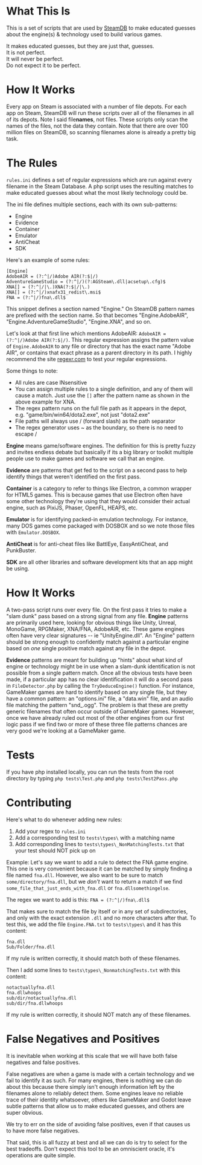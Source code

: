 # What This Is

This is a set of scripts that are used by [SteamDB](https://www.steamdb.info) to make educated guesses about the engine(s) & technology used to build various games.

It makes educated guesses, but they are just that, guesses.  
It is not perfect.  
It will never be perfect.  
Do not expect it to be perfect.  
 
# How It Works

Every app on Steam is associated with a number of file depots. For each app on Steam, SteamDB will run these scripts over all of the filenames in all of its depots.
Note I said file**names**, not files. These scripts only scan the names of the files, not the data they contain. Note that there are over 100 million files on SteamDB, so scanning filenames alone is already a pretty big task.

# The Rules

`rules.ini` defines a set of regular expressions which are run against every filename in the Steam Database. A php script uses the resulting matches to make educated guesses about what the most likely technology could be.

The ini file defines multiple sections, each with its own sub-patterns:

- Engine
- Evidence
- Container
- Emulator
- AntiCheat
- SDK

Here's an example of some rules:

```
[Engine]
AdobeAIR = (?:^|/)Adobe AIR(?:$|/)
AdventureGameStudio = (?:^|/)(?:AGSteam\.dll|acsetup\.cfg)$
XNA[] = (?:^|/|\.)XNA(?:$|/|\.)
XNA[] = (?:^|/)xnafx31_redist\.msi$
FNA = (?:^|/)fna\.dll$
```

This snippet defines a section named "Engine." On SteamDB pattern names are prefixed with the section name. So that becomes "Engine.AdobeAIR", "Engine.AdventureGameStudio", "Engine.XNA", and so on.

Let's look at that first line which mentions AdobeAIR: `AdobeAIR = (?:^|/)Adobe AIR(?:$|/)`.
This regular expression assigns the pattern value of `Engine.AdobeAIR` to any file or directory that has the exact name "Adobe AIR", or contains that exact phrase as a parent directory in its path. I highly recommend the site [regexr.com](https://regexr.com) to test your regular expressions.

Some things to note:

- All rules are case INsensitive
- You can assign multiple rules to a single definition, and any of them will cause a match. Just use the `[]` after the pattern name as shown in the above example for XNA.
- The regex pattern runs on the full file path as it appears in the depot, e.g. "game/bin/win64/dota2.exe", not just "dota2.exe"
- File paths will always use / (forward slash) as the path separator
- The regex generator uses ~ as the boundary, so there is no need to escape /

**Engine** means game/software engines. The definition for this is pretty fuzzy and invites endless debate but basically if its a big library or toolkit multiple people use to make games and software we call that an engine.

**Evidence** are patterns that get fed to the script on a second pass to help identify things that weren't identified on the first pass.

**Container** is a category to refer to things like Electron, a common wrapper for HTML5 games. This is because games that use Electron often have some other technology they're using that they would consider their actual engine, such as PixiJS, Phaser, OpenFL, HEAPS, etc.

**Emulator** is for identifying packed-in emulation technology. For instance, many DOS games come packaged with DOSBOX and so we note those files with `Emulator.DOSBOX`.

**AntiCheat** is for anti-cheat files like BattlEye, EasyAntiCheat, and PunkBuster.

**SDK** are all other libraries and software development kits that an app might be using.

# How It Works

A two-pass script runs over every file. On the first pass it tries to make a "slam dunk" pass based on a strong signal from any file. **Engine** patterns are primarily used here, looking for obvious things like Unity, Unreal, MonoGame, RPGMaker, XNA/FNA, AdobeAIR, etc. These game engines often have very clear signatures -- ie "UnityEngine.dll". An "Engine" pattern should be strong enough to confidently match against a particular engine based on _one_ single positive match against any file in the depot.

**Evidence** patterns are meant for building up "hints" about what kind of engine or technology might be in use when a slam-dunk identification is not possible from a single pattern match. Once all the obvious tests have been made, if a particular app has no clear identification it will do a second pass in `FileDetector.php` by calling the `TryDeduceEngine()` function. For instance, GameMaker games are hard to identify based on any single file, but they have a common pattern: an "options.ini" file, a "data.win" file, and an audio file matching the pattern "snd_<something>.ogg". The problem is that these are pretty generic filenames that often occur outside of GameMaker games. However, once we have already ruled out most of the other engines from our first logic pass if we find two or more of these three file patterns chances are very good we're looking at a GameMaker game.
	
# Tests
	
If you have php installed locally, you can run the tests from the root directory by typing `php tests\Test.php` and `php tests\Test2Pass.php`
	
# Contributing
	
Here's what to do whenever adding new rules:

1. Add your regex to `rules.ini`
2. Add a corresponding test to `tests\types\` with a matching name
3. Add corresponding lines to `tests\types\_NonMatchingTests.txt` that your test should NOT pick up on
	
Example:
Let's say we want to add a rule to detect the FNA game engine. This one is very convenient because it can be matched by simply finding a file named `fna.dll`. However, we also want to be sure to match `some/directory/fna.dll`, but we *don't* want to return a match if we find `some_file_that_just_ends_with_fna.dll` or `fna.dllsomethingelse`.

The regex we want to add is this:
`FNA = (?:^|/)fna\.dll$`

That makes sure to match the file by itself or in any set of subdirectories, and only with the exact extension `.dll` and no more characters after that. To test this, we add the file `Engine.FNA.txt` to `tests\types\` and it has this content:
	
```
fna.dll
Sub/Folder/fna.dll
```

If my rule is written correctly, it should match both of these filenames.

Then I add some lines to `tests\types\_NonmatchingTests.txt` with this content:
	
```
notactuallyfna.dll
fna.dllwhoops
sub/dir/notactuallyfna.dll
sub/dir/fna.dllwhoops
```

If my rule is written correctly, it should NOT match any of these filenames.

# False Negatives and Positives
	
It is inevitable when working at this scale that we will have both false negatives and false positives.
	
False negatives are when a game is made with a certain technology and we fail to identify it as such. For many engines, there is nothing we can do about this because there simply isn't enough information left by the filenames alone to reliably detect them. Some engines leave no reliable trace of their identity whatsoever, others like GameMaker and Godot leave subtle patterns that allow us to make educated guesses, and others are super obvious.
	
We try to err on the side of avoiding false positives, even if that causes us to have more false negatives.
	
That said, this is all fuzzy at best and all we can do is try to select for the best tradeoffs. Don't expect this tool to be an omniscient oracle, it's operations are quite simple.

